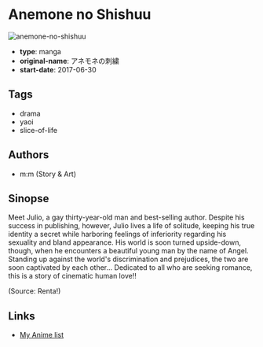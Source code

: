 # Anemone no Shishuu

![anemone-no-shishuu](https://cdn.myanimelist.net/images/manga/3/222934.jpg)

-   **type**: manga
-   **original-name**: アネモネの刺繍
-   **start-date**: 2017-06-30

## Tags

-   drama
-   yaoi
-   slice-of-life

## Authors

-   m:m (Story & Art)

## Sinopse

Meet Julio, a gay thirty-year-old man and best-selling author. Despite his success in publishing, however, Julio lives a life of solitude, keeping his true identity a secret while harboring feelings of inferiority regarding his sexuality and bland appearance. His world is soon turned upside-down, though, when he encounters a beautiful young man by the name of Angel. Standing up against the world's discrimination and prejudices, the two are soon captivated by each other... Dedicated to all who are seeking romance, this is a story of cinematic human love!!

(Source: Renta!)

## Links

-   [My Anime list](https://myanimelist.net/manga/115856/Anemone_no_Shishuu)
